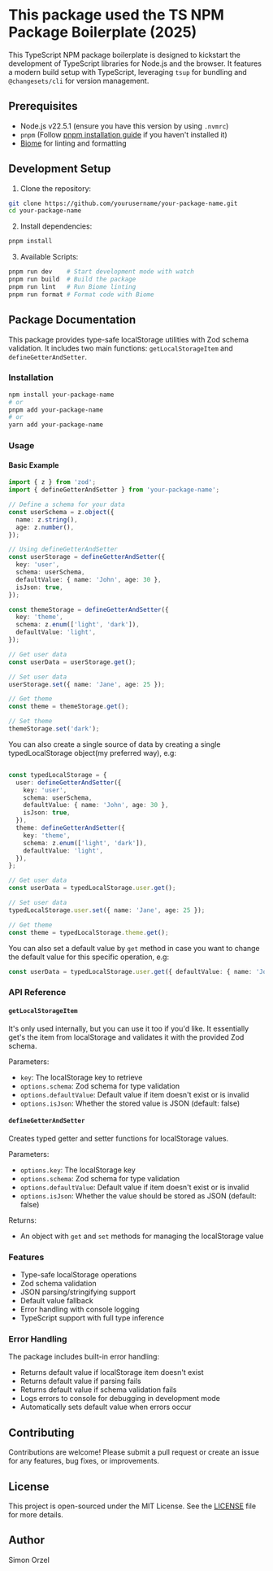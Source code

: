 # This package used the TS NPM Package Boilerplate (2025)

This TypeScript NPM package boilerplate is designed to kickstart the development of TypeScript libraries for Node.js and the browser. It features a modern build setup with TypeScript, leveraging `tsup` for bundling and `@changesets/cli` for version management.

## Prerequisites

- Node.js v22.5.1 (ensure you have this version by using `.nvmrc`)
- `pnpm` (Follow [pnpm installation guide](https://pnpm.io/installation) if you haven't installed it)
- [Biome](https://biomejs.dev/) for linting and formatting

## Development Setup

1. Clone the repository:
```bash
git clone https://github.com/yourusername/your-package-name.git
cd your-package-name
```

2. Install dependencies:
```bash
pnpm install
```

3. Available Scripts:
```bash
pnpm run dev    # Start development mode with watch
pnpm run build  # Build the package
pnpm run lint   # Run Biome linting
pnpm run format # Format code with Biome
```

## Package Documentation

This package provides type-safe localStorage utilities with Zod schema validation. It includes two main functions: `getLocalStorageItem` and `defineGetterAndSetter`.

### Installation

```bash
npm install your-package-name
# or
pnpm add your-package-name
# or
yarn add your-package-name
```

### Usage

#### Basic Example

```typescript
import { z } from 'zod';
import { defineGetterAndSetter } from 'your-package-name';

// Define a schema for your data
const userSchema = z.object({
  name: z.string(),
  age: z.number(),
});

// Using defineGetterAndSetter
const userStorage = defineGetterAndSetter({
  key: 'user',
  schema: userSchema,
  defaultValue: { name: 'John', age: 30 },
  isJson: true,
});

const themeStorage = defineGetterAndSetter({
  key: 'theme',
  schema: z.enum(['light', 'dark']),
  defaultValue: 'light',
});

// Get user data
const userData = userStorage.get();

// Set user data
userStorage.set({ name: 'Jane', age: 25 });

// Get theme
const theme = themeStorage.get();

// Set theme
themeStorage.set('dark');

```

You can also create a single source of data by creating a single typedLocalStorage object(my preferred way), e.g:

```typescript

const typedLocalStorage = {
  user: defineGetterAndSetter({
    key: 'user',
    schema: userSchema,
    defaultValue: { name: 'John', age: 30 },
    isJson: true,
  }),
  theme: defineGetterAndSetter({
    key: 'theme',
    schema: z.enum(['light', 'dark']),
    defaultValue: 'light',
  }),
};

// Get user data
const userData = typedLocalStorage.user.get();

// Set user data
typedLocalStorage.user.set({ name: 'Jane', age: 25 });

// Get theme
const theme = typedLocalStorage.theme.get();
```

You can also set a default value by `get` method in case you want to change the default value for this specific operation, e.g:

```typescript
const userData = typedLocalStorage.user.get({ defaultValue: { name: 'John', age: 30 } });
```

### API Reference

#### `getLocalStorageItem`

It's only used internally, but you can use it too if you'd like. It essentially get's the item from localStorage and validates it with the provided Zod schema.

Parameters:
- `key`: The localStorage key to retrieve
- `options.schema`: Zod schema for type validation
- `options.defaultValue`: Default value if item doesn't exist or is invalid
- `options.isJson`: Whether the stored value is JSON (default: false)

#### `defineGetterAndSetter`

Creates typed getter and setter functions for localStorage values.

Parameters:
- `options.key`: The localStorage key
- `options.schema`: Zod schema for type validation
- `options.defaultValue`: Default value if item doesn't exist or is invalid
- `options.isJson`: Whether the value should be stored as JSON (default: false)

Returns:
- An object with `get` and `set` methods for managing the localStorage value

### Features

- Type-safe localStorage operations
- Zod schema validation
- JSON parsing/stringifying support
- Default value fallback
- Error handling with console logging
- TypeScript support with full type inference

### Error Handling

The package includes built-in error handling:
- Returns default value if localStorage item doesn't exist
- Returns default value if parsing fails
- Returns default value if schema validation fails
- Logs errors to console for debugging in development mode
- Automatically sets default value when errors occur

## Contributing

Contributions are welcome! Please submit a pull request or create an issue for any features, bug fixes, or improvements.

## License

This project is open-sourced under the MIT License. See the [LICENSE](LICENSE) file for more details.

## Author

Simon Orzel
